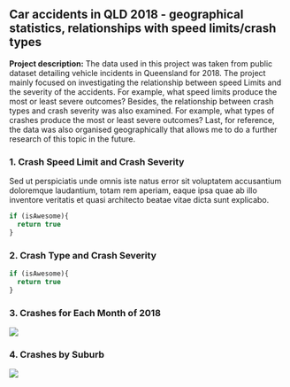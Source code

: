 ## Car accidents in QLD 2018 - geographical statistics, relationships with speed limits/crash types

**Project description:** The data used in this project was taken from public dataset detailing vehicle incidents in Queensland for 2018. The project mainly focused on investigating the relationship between speed Limits and the severity of the accidents. For example, what speed limits produce the most or least severe outcomes? Besides, the relationship between crash types and crash severity was also examined. For example, what types of crashes produce the most or least severe outcomes? Last, for reference, the data was also organised geographically that allows me to do a further research of this topic in the future.

### 1. Crash Speed Limit and Crash Severity

Sed ut perspiciatis unde omnis iste natus error sit voluptatem accusantium doloremque laudantium, totam rem aperiam, eaque ipsa quae ab illo inventore veritatis et quasi architecto beatae vitae dicta sunt explicabo. 

```javascript
if (isAwesome){
  return true
}
```

### 2. Crash Type and Crash Severity

```javascript
if (isAwesome){
  return true
}
```

### 3. Crashes for Each Month of 2018

<img src="images/dummy_thumbnail.jpg?raw=true"/>

### 4. Crashes by Suburb

<img src="images/dummy_thumbnail.jpg?raw=true"/>
